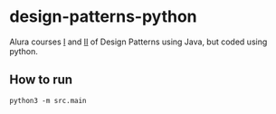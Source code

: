 # design-patterns-python
Alura courses [I](https://cursos.alura.com.br/course/introducao-design-patterns-java) and [II](https://www.alura.com.br/curso-online-avancando-design-patterns-java) of Design Patterns using Java, but coded using python.

## How to run
`python3 -m src.main`
